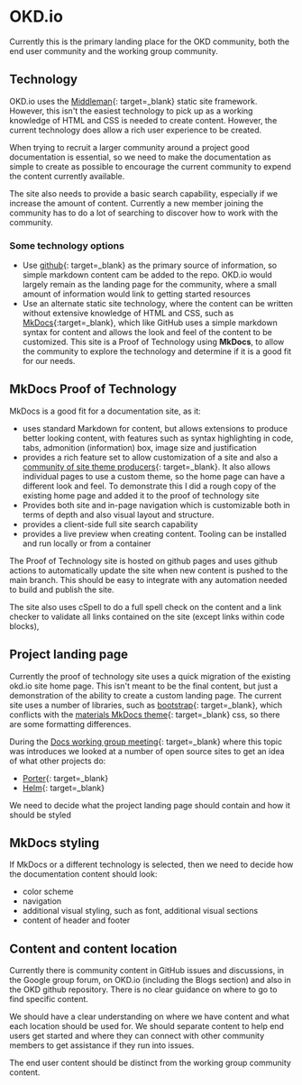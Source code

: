 # OKD.io

Currently this is the primary landing place for the OKD community, both the end user community and the working group community.

## Technology

OKD.io uses the [Middleman](https://middlemanapp.com){: target=_blank} static site framework.  However, this isn't the easiest technology to pick up as a working knowledge of HTML and CSS is needed to create content.  However, the current technology does allow a rich user experience to be created.

When trying to recruit a larger community around a project good documentation is essential, so we need to make the documentation as simple to create as possible to encourage the current community to expend the content currently available.

The site also needs to provide a basic search capability, especially if we increase the amount of content.  Currently a new member joining the community has to do a lot of searching to discover how to work with the community.

### Some technology options

- Use [github](https://github.com/openshift/okd){: target=_blank} as the primary source of information, so simple markdown content cam be added to the repo.  OKD.io would largely remain as the landing page for the community, where a small amount of information would link to getting started resources
- Use an alternate static site technology, where the content can be written without extensive knowledge of HTML and CSS, such as [MkDocs](https://www.mkdocs.org){:target=_blank}, which like GitHub uses a simple markdown syntax for content and allows the look and feel of the content to be customized.  This site is a Proof of Technology using **MkDocs**, to allow the community to explore the technology and determine if it is a good fit for our needs.

## MkDocs Proof of Technology

MkDocs is a good fit for a documentation site, as it:

- uses standard Markdown for content, but allows extensions to produce better looking content, with features such as syntax highlighting in code, tabs, admonition (information) box, image size and justification
- provides a rich feature set to allow customization of a site and also a [community of site theme producers](https://github.com/mkdocs/mkdocs/wiki/MkDocs-Themes){: target=_blank}.  It also allows individual pages to use a custom theme, so the home page can have a different look and feel.  To demonstrate this I did a rough copy of the existing home page and added it to the proof of technology site
- Provides both site and in-page navigation which is customizable both in terms of depth and also visual layout and structure.
- provides a client-side full site search capability
- provides a live preview when creating content.  Tooling can be installed and run locally or from a container

The Proof of Technology site is hosted on github pages and uses github actions to automatically update the site when new content is pushed to the main branch.  This should be easy to integrate with any automation needed to build and publish the site.

The site also uses cSpell to do a full spell check on the content and a link checker to validate all links contained on the site (except links within code blocks),

## Project landing page

Currently the proof of technology site uses a quick migration of the existing okd.io site home page.  This isn't meant to be the final content, but just a demonstration of the ability to create a custom landing page.  The current site uses a number of libraries, such as [bootstrap](https://getbootstrap.com){: target=_blank}, which conflicts with the [materials MkDocs theme](https://squidfunk.github.io/mkdocs-material/){: target=_blank} css, so there are some formatting differences.

During the [Docs working group meeting](https://hackmd.io/lPScL-5bQa-utsuRlESf-Q?view#July-27-2021){: target=_blank} where this topic was introduces we looked at a number of open source sites to get an idea of what other projects do:

- [Porter](https://porter.sh){: target=_blank}
- [Helm](https://helm.sh){: target=_blank}

We need to decide what the project landing page should contain and how it should be styled

## MkDocs styling

If MkDocs or a different technology is selected, then we need to decide how the documentation content should look:

- color scheme
- navigation
- additional visual styling, such as font, additional visual sections
- content of header and footer

## Content and content location

Currently there is community content in GitHub issues and discussions, in the Google group forum, on OKD.io (including the Blogs section) and also in the OKD github repository.  There is no clear guidance on where to go to find specific content.

We should have a clear understanding on where we have content and what each location should be used for.  We should separate content to help end users get started and where they can connect with other community members to get assistance if they run into issues.  

The end user content should be distinct from the working group community content.
